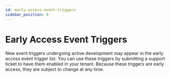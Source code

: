 ```yaml
---
id: early-access-event-triggers
sidebar_position: 8
---
```


# Early Access Event Triggers

New event triggers undergoing active development may appear in the early access event trigger list. You can use these triggers by submitting a support ticket to have them enabled in your tenant. Because these triggers are early access, they are subject to change at any time.
